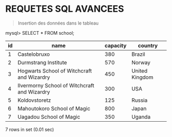 # REQUETES SQL AVANCEES

> Insertion des données dans le tableau

mysql> SELECT * FROM school;

| id | name                                         | capacity | country        |
|----|----------------------------------------------|----------|----------------|
|  1 | Castelobruxo                                 |      380 | Brazil         |
|  2 | Durmstrang Institute                         |      570 | Norway         |
|  3 | Hogwarts School of Witchcraft and Wizardry   |      450 | United Kingdom |
|  4 | Ilvermorny School of Witchcraft and Wizardry |      300 | USA            |
|  5 | Koldovstoretz                                |      125 | Russia         |
|  6 | Mahoutokoro School of Magic                  |      800 | Japan          |
|  7 | Uagadou School of Magic                      |      350 | Uganda         |

7 rows in set (0.01 sec)
